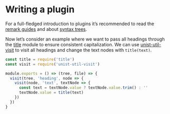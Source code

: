 # Writing a plugin

For a full-fledged introduction to plugins it’s recommended to read the [remark guides][remark-guides] and about [syntax trees][syntax-trees].

Now let’s consider an example where we want to pass all headings through the [title][] module to ensure consistent capitalization.  We can use [unist-util-visit][] to visit all headings and change the text nodes with `title(text)`.

```js
const title = require('title')
const visit = require('unist-util-visit')

module.exports = () => (tree, file) => {
  visit(tree, 'heading', node => {
    visit(node, 'text', textNode => {
      const text = textNode.value ? textNode.value.trim() : ''  
      textNode.value = title(text)
    })
  })
}
```

[remark-guides]: https://github.com/remarkjs/remark/blob/master/doc/plugins.md#creating-plugins

[syntax-trees]: https://github.com/syntax-tree/unist#syntax-tree

[title]: https://github.com/zeit/title

[unist-util-visit]: https://github.com/syntax-tree/unist-util-visit
